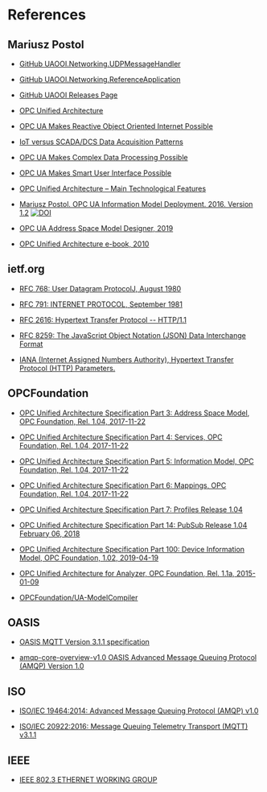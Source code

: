 # References

## Mariusz Postol

<!--OOI on GitHub-->

- [GitHub UAOOI.Networking.UDPMessageHandler][OOI.Networking.UDPMessageHandler]

[OOI.Networking.UDPMessageHandler]:https://github.com/mpostol/OPC-UA-OOI/tree/master/Networking/UDPMessageHandler

- [GitHub UAOOI.Networking.ReferenceApplication][OOI.Networking.ReferenceApplication]

[OOI.Networking.ReferenceApplication]:https://github.com/mpostol/OPC-UA-OOI/tree/master/Networking/ReferenceApplication

- [GitHub UAOOI Releases Page][OOI.Releases]

[OOI.Releases]:https://github.com/mpostol/OPC-UA-OOI/releases

<!--wordpress-->

- [OPC Unified Architecture][wordpress.opc-ua]

[wordpress.opc-ua]: https://mpostol.wordpress.com/opc-ua/

- [OPC UA Makes Reactive Object Oriented Internet Possible][wordpress.ReactiveOOI]

[wordpress.ReactiveOOI]:https://mpostol.wordpress.com/2019/01/14/opc-ua-makes-reactive-object-oriented-internet-possible/

- [IoT versus SCADA/DCS Data Acquisition Patterns][wordpress.IoTVersus]

[wordpress.IoTVersus]: https://mpostol.wordpress.com/2017/09/19/iot-versus-scadadcs/

- [OPC UA Makes Complex Data Processing Possible][wordpress.OPCUACD]

[wordpress.OPCUACD]: https://mpostol.wordpress.com/2014/05/08/opc-ua-makes-complex-data-access-possible/

- [OPC UA Makes Smart User Interface Possible][wordpress.HMI]

[wordpress.HMI]:https://mpostol.wordpress.com/2013/08/11/opc-ua-makes-smart-user-interface-possible/

- [OPC Unified Architecture – Main Technological Features][wordpress.OPCUAMTF]

[wordpress.OPCUAMTF]: https://mpostol.wordpress.com/2013/08/04/opc-unified-architecture-main-technological-features/

<!--commsvr-->

- [Mariusz Postol. OPC UA Information Model Deployment. 2016. Version 1.2][CAS.OPCUAIMD] [![DOI](https://zenodo.org/badge/DOI/10.5281/zenodo.2586616.svg)](https://doi.org/10.5281/zenodo.2586616)

[CAS.OPCUAIMD]: http://www.commsvr.com/InternetDSL/commserver/P_DowloadCenter/P_Publications/20140301E_DeploymentInformationModel.pdf

- [OPC UA Address Space Model Designer, 2019][CAS.ASMD]

[CAS.ASMD]: http://www.commsvr.com/Products/OPCUA/UAModelDesigner.aspx

- [OPC Unified Architecture e-book, 2010][CAS.EBOOK]

[CAS.EBOOK]:http://www.commsvr.com/UAModelDesigner/

## ietf.org

- [RFC 768: User Datagram ProtocolJ, August 1980][RFC.UDP]

[RFC.UDP]:https://tools.ietf.org/html/rfc768

- [RFC 791: INTERNET PROTOCOL, September 1981][RFC.UDP.IP]

[RFC.UDP.IP]:https://tools.ietf.org/html/rfc791

- [RFC 2616: Hypertext Transfer Protocol -- HTTP/1.1][RFC.HTTP]

[RFC.HTTP]:https://tools.ietf.org/html/rfc2616

- [RFC 8259: The JavaScript Object Notation (JSON) Data Interchange Format][RFC.JSON]

[RFC.JSON]:https://tools.ietf.org/html/rfc8259

- [IANA (Internet Assigned Numbers Authority), Hypertext Transfer Protocol (HTTP) Parameters.][IANAHTTPPARAMS]

[IANAHTTPPARAMS]: http://www.iana.org/assignments/http-parameters/http-parameters.xml

## OPCFoundation

- [OPC Unified Architecture Specification Part 3: Address Space Model, OPC Foundation, Rel. 1.04, 2017-11-22][Opc.UA.Part3]

[Opc.UA.Part3]:https://opcfoundation.org/developer-tools/specifications-unified-architecture/part-3-address-space-model/

- [OPC Unified Architecture Specification Part 4: Services, OPC Foundation, Rel. 1.04, 2017-11-22][Opc.UA.Part4]

[Opc.UA.Part4]:https://opcfoundation.org/developer-tools/specifications-unified-architecture/part-4-services/

- [OPC Unified Architecture Specification Part 5: Information Model, OPC Foundation, Rel. 1.04, 2017-11-22][OPC.UA.Part5]

[OPC.UA.Part5]:https://opcfoundation.org/developer-tools/specifications-unified-architecture/part-5-information-model/

- [OPC Unified Architecture Specification Part 6: Mappings, OPC Foundation, Rel. 1.04, 2017-11-22][OPC.UA.Part6]

[Opc.UA.Part6]:https://opcfoundation.org/developer-tools/specifications-unified-architecture/part-6-mappings/

- [OPC Unified Architecture Specification  Part 7: Profiles Release 1.04][OPC.UA.Profiles]

[OPC.UA.Profiles]:https://opcfoundation.org/developer-tools/specifications-unified-architecture/part-7-profiles/

- [OPC Unified Architecture Specification Part 14: PubSub Release 1.04 February 06, 2018][OPC.UA.PubSub]

[OPC.UA.PubSub]: https://opcfoundation.org/developer-tools/specifications-unified-architecture/part-14-pubsub/

- [OPC Unified Architecture Specification Part 100: Device Information Model, OPC Foundation, 1.02, 2019-04-19][OPC.UA.DI]

[OPC.UA.DI]:https://opcfoundation.org/developer-tools/specifications-unified-architecture/part-100-device-information-model/

- [OPC Unified Architecture for Analyzer, OPC Foundation, Rel. 1.1a, 2015-01-09][OPC.UA.ADI]

[OPC.UA.ADI]:https://opcfoundation.org/developer-tools/specifications-opc-ua-information-models/opc-unified-architecture-for-analyzer-devices-adi/

- [OPCFoundation/UA-ModelCompiler][OPC.UA.ModelCompiler]

[OPC.UA.ModelCompiler]:https://github.com/OPCFoundation/UA-ModelCompiler

## OASIS

- [OASIS MQTT Version 3.1.1 specification][MQTT]
  
[MQTT]:http://docs.oasis-open.org/mqtt/mqtt/v3.1.1/mqtt-v3.1.1.html

- [amqp-core-overview-v1.0 OASIS Advanced Message Queuing Protocol (AMQP) Version 1.0][AMQP]

[AMQP]:http://docs.oasis-open.org/amqp/core/v1.0/os/amqp-core-overview-v1.0-os.html

## ISO

- [ISO/IEC 19464:2014: Advanced Message Queuing Protocol (AMQP) v1.0][ISO.AMQP]

[ISO.AMQP]: https://www.iso.org/standard/64955.html

- [ISO/IEC 20922:2016: Message Queuing Telemetry Transport (MQTT) v3.1.1][ISO.MQTT]

[ISO.MQTT]: https://www.iso.org/standard/69466.html

## IEEE

- [IEEE 802.3 ETHERNET WORKING GROUP][IEEE]

[IEEE]:http://www.ieee802.org/3/